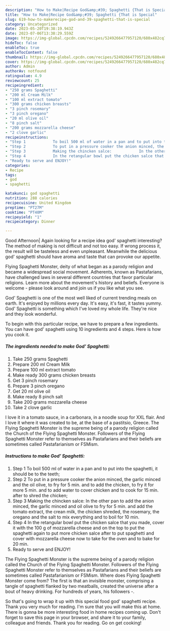 ```yaml
---
description: "How to Make|Recipe God&amp;#39; Spaghetti {That is Special"
title: "How to Make|Recipe God&amp;#39; Spaghetti {That is Special"
slug: 619-how-to-makerecipe-god-and-39-spaghetti-that-is-special
category: Uncategorized
date: 2023-05-20T19:38:19.943Z
date: 2023-07-06T13:38:29.559Z
image: https://img-global.cpcdn.com/recipes/5249266477957120/680x482cq70/god-spaghetti-recipe-main-photo.jpg
hideToc: false
enableToc: true
enableTocContent: false
thumbnail: https://img-global.cpcdn.com/recipes/5249266477957120/680x482cq70/god-spaghetti-recipe-main-photo.jpg
cover: https://img-global.cpcdn.com/recipes/5249266477957120/680x482cq70/god-spaghetti-recipe-main-photo.jpg
author: Admin
authorAv: notfound
ratingvalue: 4.9
reviewcount: 25
recipeingredient:
- "250 grams Spaghetti"
- "200 ml Cream Milk"
- "100 ml extract tomato"
- "300 grams chicken breasts"
- "3 pinch rosemary"
- "3 pinch oregano"
- "20 ml olive oil"
- "8 pinch salt"
- "200 grams mozzarella cheese"
- "2 clove garlic"
recipeinstructions:
- "Step 1            To boil 500 ml of water in a pan and to put into the spaghetti, it should be to the teeth;"
- "Step 2            To put in a pressure cooker the anion minced, the garlic minced and the oil olive, to fry for 5 min. and to add the chicken, to fry it for more 5 min. and to add water to cover chicken and to cook for 15 min. after to shred the chicken;"
- "Step 3            Making the chincken salce:            In the other pan to add the anion minced, the garlic minced and oil olive to fry for 5 min. and add the tomato extract, the crean milk, the chicken shreded, the rosemary, the oregano and the salt to mix everything and to boil for 10 min."
- "Step 4            In the retangular bowl put the chicken salce that you made, cover it with the 100 g of mozzarella cheese and  on the top to put the spaghetti again to put more chicken salce after to put spaghetti and cover with mozzarella cheese now to take for the oven and to bake for 20 min."
- "Ready to serve and ENJOY!"
categories:
- Recipe
tags:
- god
- spaghetti

katakunci: god spaghetti 
nutrition: 288 calories
recipecuisine: United Kingdom
preptime: "PT27M"
cooktime: "PT40M"
recipeyield: "1"
recipecategory: Dinner

---
```



Good Afternoon| Again looking for a recipe idea god&#39; spaghetti interesting? The method of making is not difficult and not too easy. If wrong process it, the result will be tasteless and even unpleasant. Meanwhile the delicious god&#39; spaghetti should have aroma and taste that can provoke our appetite.





Flying Spaghetti Monster, deity of what began as a parody religion and became a widespread social movement. Adherents, known as Pastafarians, have challenged laws in several different countries that favor particular religions. Learn more about the movement&#39;s history and beliefs. Everyone is welcome - please look around and join us if you like what you see.

God&#39; Spaghetti is one of the most well liked of current trending meals on earth. It's enjoyed by millions every day. It's easy, it's fast, it tastes yummy. God&#39; Spaghetti is something which I've loved my whole life. They're nice and they look wonderful.


To begin with this particular recipe, we have to prepare a few ingredients. You can have god&#39; spaghetti using 10 ingredients and 4 steps. Here is how you cook it.

<!--inarticleads1-->

##### The ingredients needed to make God&#39; Spaghetti:

1. Take 250 grams Spaghetti
1. Prepare 200 ml Cream Milk
1. Prepare 100 ml extract tomato
1. Make ready 300 grams chicken breasts
1. Get 3 pinch rosemary
1. Prepare 3 pinch oregano
1. Get 20 ml olive oil
1. Make ready 8 pinch salt
1. Take 200 grams mozzarella cheese
1. Take 2 clove garlic


I love it in a tomato sauce, in a carbonara, in a noodle soup for XXL flair. And I love it where it was created to be, at the base of a pastitsio, Greece. The Flying Spaghetti Monster is the supreme being of a parody religion called the Church of the Flying Spaghetti Monster. Followers of the Flying Spaghetti Monster refer to themselves as Pastafarians and their beliefs are sometimes called Pastafarianism or FSMism. 

<!--inarticleads2-->

##### Instructions to make God&#39; Spaghetti:

1. Step 1            To boil 500 ml of water in a pan and to put into the spaghetti, it should be to the teeth;
1. Step 2            To put in a pressure cooker the anion minced, the garlic minced and the oil olive, to fry for 5 min. and to add the chicken, to fry it for more 5 min. and to add water to cover chicken and to cook for 15 min. after to shred the chicken;
1. Step 3            Making the chincken salce:            In the other pan to add the anion minced, the garlic minced and oil olive to fry for 5 min. and add the tomato extract, the crean milk, the chicken shreded, the rosemary, the oregano and the salt to mix everything and to boil for 10 min.
1. Step 4            In the retangular bowl put the chicken salce that you made, cover it with the 100 g of mozzarella cheese and  on the top to put the spaghetti again to put more chicken salce after to put spaghetti and cover with mozzarella cheese now to take for the oven and to bake for 20 min.
1. Ready to serve and ENJOY!

The Flying Spaghetti Monster is the supreme being of a parody religion called the Church of the Flying Spaghetti Monster. Followers of the Flying Spaghetti Monster refer to themselves as Pastafarians and their beliefs are sometimes called Pastafarianism or FSMism. Where does Flying Spaghetti Monster come from? The first is that an invisible monster, comprising a tangle of spaghetti flanked by two meatballs, created the universe after a bout of heavy drinking. For hundreds of years, his followers -. 

So that's going to wrap it up with this special food god&#39; spaghetti recipe. Thank you very much for reading. I'm sure that you will make this at home. There is gonna be more interesting food in home recipes coming up. Don't forget to save this page in your browser, and share it to your family, colleague and friends. Thank you for reading. Go on get cooking!
